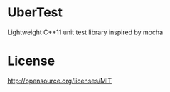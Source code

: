 UberTest
========

Lightweight C++11 unit test library inspired by mocha

License
========
http://opensource.org/licenses/MIT
